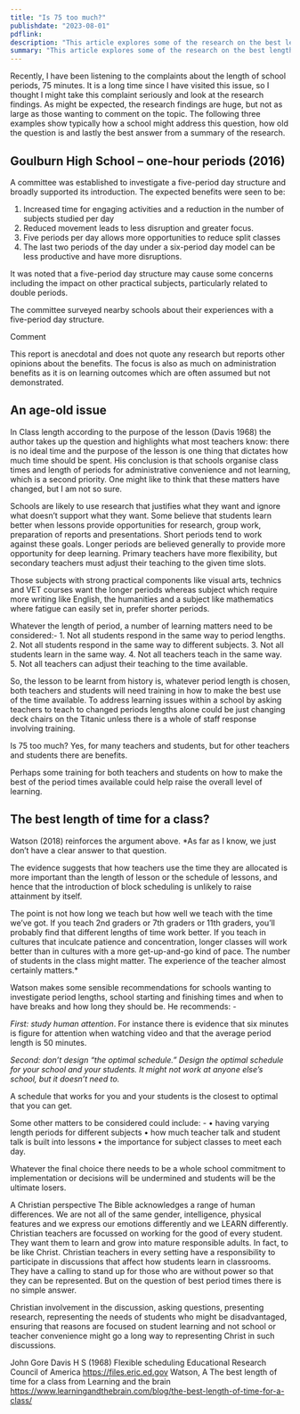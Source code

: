```yaml
---
title: "Is 75 too much?"
publishdate: "2023-08-01"
pdflink:
description: "This article explores some of the research on the best length of time for a class."
summary: "This article explores some of the research on the best length of time for a class."
---
```


Recently, I have been listening to the complaints about the length of school periods, 75 minutes. It is a long time since I have visited this issue, so I thought I might take this complaint seriously and look at the research findings.
As might be expected, the research findings are huge, but not as large as those wanting to comment on the topic. The following three examples show typically how a school might address this question, how old the question is and lastly the best answer from a summary of the research.

## Goulburn High School – one-hour periods (2016)
A committee was established to investigate a five-period day structure and broadly supported its introduction.  The expected benefits were seen to be: 

1. 	Increased time for engaging activities and a reduction in the number of subjects studied per day   
2. 	Reduced movement leads to less disruption and greater focus. 
3. 	Five periods per day allows more opportunities to reduce split classes  
4. 	The last two periods of the day under a six-period day model can be less productive and have more disruptions.  

It was noted that a five-period day structure may cause some concerns including the impact on other practical subjects, particularly related to double periods. 

The committee surveyed nearby schools about their experiences with a five-period day structure. 

Comment 

This report is anecdotal and does not quote any research but reports other opinions about the benefits. The focus is also as much on administration benefits as it is on learning outcomes which are often assumed but not demonstrated.  

## An age-old issue
In Class length according to the purpose of the lesson (Davis 1968) the author takes up the question and highlights what most teachers know: there is no ideal time and the purpose of the lesson is one thing that dictates how much time should be spent. His conclusion is that schools organise class times and length of periods for administrative convenience and not learning, which is a second priority. One might like to think that these matters have changed, but I am not so sure. 

Schools are likely to use research that justifies what they want and ignore what doesn’t support what they want. Some believe that students learn better when lessons provide opportunities for research, group work, preparation of reports and presentations. Short periods tend to work against these goals. Longer periods are believed generally to provide more opportunity for deep learning. Primary teachers have more flexibility, but secondary teachers must adjust their teaching to the given time slots. 

Those subjects with strong practical components like visual arts, technics and VET courses want the longer periods whereas subject which require more writing like English, the humanities and a subject like mathematics where fatigue can easily set in, prefer shorter periods.    

Whatever the length of period, a number of learning matters need to be considered:-
    1. Not all students respond in the same way to period lengths. 
    2. Not all students respond in the same way to different subjects.
    3. Not all students learn in the same way.
    4. Not all teachers teach in the same way.
    5. Not all teachers can adjust their teaching to the time available. 

So, the lesson to be learnt from history is, whatever period length is chosen, both teachers and students will need training in how to make the best use of the time available. To address learning issues within a school by asking teachers to teach to changed periods lengths alone could be just changing deck chairs on the Titanic unless there is a whole of staff response involving training. 

Is 75 too much? Yes, for many teachers and students, but for other teachers and students there are benefits.

Perhaps some training for both teachers and students on how to make the best of the period times available could help raise the overall level of learning.

## The best length of time for a class?
Watson (2018) reinforces the argument above. *As far as I know, we just don’t have a clear answer to that question.

The evidence suggests that how teachers use the time they are allocated is more important than the length of lesson or the schedule of lessons, and hence that the introduction of block scheduling is unlikely to raise attainment by itself.

The point is not how long we teach but how well we teach with the time we’ve got. If you teach 2nd graders or 7th graders or 11th graders, you’ll probably find that different lengths of time work better. If you teach in cultures that inculcate patience and concentration, longer classes will work better than in cultures with a more get-up-and-go kind of pace. The number of students in the class might matter. The experience of the teacher almost certainly matters.*

Watson makes some sensible recommendations for schools wanting to investigate period lengths, school starting and finishing times and when to have breaks and how long they should be. He recommends: -

*First: study human attention*. For instance there is evidence that six minutes is figure for attention when watching video and that the average period length is 50 minutes. 

*Second: don’t design “the optimal schedule.” Design the optimal schedule for your school and your students. It might not work at anyone else’s school, but it doesn’t need to.*

A schedule that works for you and your students is the closest to optimal that you can get.

Some other matters to be considered could include: -
    • having varying length periods for different subjects
    • how much teacher talk and student talk is built into lessons
    • the importance for subject classes to meet each day.

Whatever the final choice there needs to be a whole school commitment to implementation or decisions will be undermined and students will be the ultimate losers.

A Christian perspective
The Bible acknowledges a range of human differences. We are not all of the same gender, intelligence, physical features and we express our emotions differently and we LEARN differently. Christian teachers are focussed on working for the good of every student. They want them to learn and grow into mature responsible adults. In fact, to be like Christ. Christian teachers in every setting have a responsibility to participate in discussions that affect how students learn in classrooms. They have a calling to stand up for those who are without power so that they can be represented. But on the question of best period times there is no simple answer. 

Christian involvement in the discussion, asking questions, presenting research, representing the needs of students who might be disadvantaged, ensuring that reasons are focused on student learning and not school or teacher convenience might go a long way to representing Christ in such discussions.  

John Gore
Davis H S  (1968) Flexible scheduling Educational Research Council of America https://files.eric.ed.gov
Watson, A  The best length of time for a class from Learning and the brain 
https://www.learningandthebrain.com/blog/the-best-length-of-time-for-a-class/
